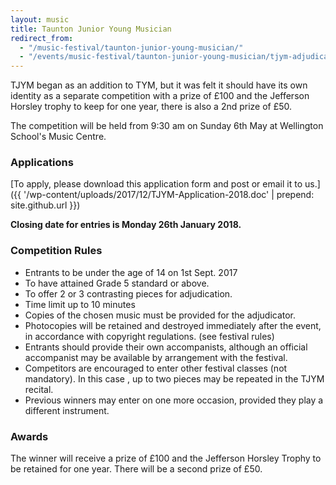 ```yaml
---
layout: music
title: Taunton Junior Young Musician
redirect_from: 
  - "/music-festival/taunton-junior-young-musician/"
  - "/events/music-festival/taunton-junior-young-musician/tjym-adjudicator/"
---
```


TJYM began as an addition to TYM, but it was felt it should have its own identity as a separate competition with a prize of £100 and the Jefferson Horsley trophy to keep for one year, there is also a 2nd prize of £50.

The competition will be held from 9:30 am on Sunday 6th May at Wellington School's Music Centre.

### Applications
[To apply, please download this application form and post or email it to us.]({{ '/wp-content/uploads/2017/12/TJYM-Application-2018.doc' | prepend: site.github.url }})

**Closing date for entries is Monday 26th January 2018.**

### Competition Rules
- Entrants to be under the age of 14 on 1st Sept. 2017<br />
- To have attained Grade 5 standard or above.<br />
- To offer 2 or 3 contrasting pieces for adjudication.<br />
- Time limit up to 10 minutes<br />
- Copies of the chosen music must be provided for the adjudicator.<br />
- Photocopies will be retained and destroyed immediately after the event, in accordance with copyright regulations. (see festival rules)<br />
- Entrants should provide their own accompanists, although an official accompanist may be available by arrangement with the festival.<br />
- Competitors are encouraged to enter other festival classes (not mandatory). In this case , up to two pieces may be repeated in the TJYM recital.
- Previous winners may enter on one more occasion, provided they play a different instrument.

### Awards
The winner will receive a prize of £100 and the Jefferson Horsley Trophy to be retained for one year. There will be a second prize of £50.